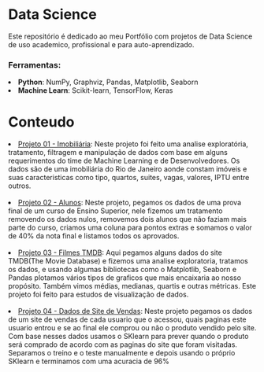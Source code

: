 # Data Science
Este repositório é dedicado ao meu Portfólio com projetos de Data Science de uso academico, profissional e para auto-aprendizado.

### Ferramentas:
<li><strong>Python</strong>: NumPy, Graphviz, Pandas, Matplotlib, Seaborn</li>
<li><strong>Machine Learn</strong>: Scikit-learn, TensorFlow, Keras</li>

# Conteudo
<li><a href="https://github.com/leoventura44/Data-Science/blob/main/Imobiliaria.ipynb">Projeto 01 - Imobiliária</a>: Neste projeto foi feito uma analise exploratória, tratamento, filtragem e manipulação de dados com base em alguns requerimentos do time de Machine Learning e de Desenvolvedores. Os dados são de uma imobiliária do Rio de Janeiro aonde constam imóveis e suas caracteristicas como tipo, quartos, suites, vagas, valores, IPTU entre outros.</li>
<br>
<li><a href="https://github.com/leoventura44/Data-Science/blob/main/Alunos.ipynb">Projeto 02 - Alunos</a>: Neste projeto, pegamos os dados de uma prova final de um curso de Ensino Superior, nele fizemos um tratamento removendo os dados nulos, removemos dois alunos que não faziam mais parte do curso, criamos uma coluna para pontos extras e somamos o valor de 40% da nota final e listamos todos os aprovados.</li>
<br>
<li><a href="https://github.com/leoventura44/Data-Science/blob/main/Filmes_TMDB.ipynb">Projeto 03 - Filmes TMDB</a>: Aqui pegamos alguns dados do site TMDB(The Movie Database) e fizemos uma analise exploratoria, tratamos os dados, e usando algumas bibliotecas como o Matplotlib, Seaborn e Pandas plotamos vários tipos de graficos que mais encaixaria ao nosso propósito. Também vimos médias, medianas, quartis e outras métricas. Este projeto foi feito para estudos de visualização de dados.</li>
<br>
<li><a href="https://github.com/leoventura44/Data-Science/blob/main/Dados_Site.ipynb">Projeto 04 - Dados de Site de Vendas</a>: Neste projeto pegamos os dados de um site de vendas de cada usuario que o acessou, quais paginas este usuario entrou e se ao final ele comprou ou não o produto vendido pelo site. Com base nesses dados usamos o SKlearn para prever quando o produto será comprado de acordo com as paginas do site que foram visitadas. Separamos o treino e o teste manualmente e depois usando o próprio SKlearn e terminamos com uma acuracia de 96% </li>
